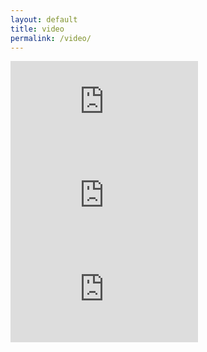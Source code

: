 ```yaml
---
layout: default
title: video
permalink: /video/
---
```


<div class="row">

  <div class="col-6 col-12-narrower">
    <span class="image featured">
      <div class="video-container">
        <iframe src="https://www.youtube.com/embed/EiYU82nQzPs" frameborder="0"
          allow="accelerometer; autoplay; encrypted-media; gyroscope; picture-in-picture"
          allowfullscreen></iframe>
      </div>
    </span>
  </div>

<div class="col-6 col-12-narrower">
    <span class="image featured">
      <div class="video-container">
        <iframe src="https://www.youtube.com/embed/E0Z5RVCzwZQ" frameborder="0"
          allow="accelerometer; autoplay; encrypted-media; gyroscope; picture-in-picture"
          allowfullscreen></iframe>
      </div>
    </span>
  </div>

  <div class="col-6 col-12-narrower">
    <span class="image featured">
      <div class="video-container">
        <iframe src="https://www.youtube.com/embed/RayCA0t8CJ4" frameborder="0"
          allow="accelerometer; autoplay; encrypted-media; gyroscope; picture-in-picture"
          allowfullscreen></iframe>
      </div>
    </span>
  </div>

</div>

